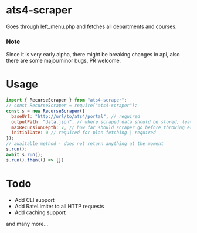 # ats4-scraper

Goes through left_menu.php and fetches all departments and courses.

### Note

Since it is very early alpha, there might be breaking changes in api, also there are some major/minor bugs, PR welcome.

# Usage

```javascript
import { RecurseScraper } from "ats4-scraper";
// const RecurseScraper = require("ats4-scraper");
const s = new RecurseScraper({
  baseUrl: "http://url/to/ats4/portal", // required
  outputPath: "data.json", // where scraped data should be stored, leave empty to disable
  maxRecursionDepth: 7, // how far should scraper go before throwing error | required
  initialDate: 0 // required for plan fetching | required
});
// awaitable method - does not return anything at the moment
s.run();
await s.run();
s.run().then(() => {})
```

# Todo
+ Add CLI support
+ Add RateLimiter to all HTTP requests
+ Add caching support

and many more...
